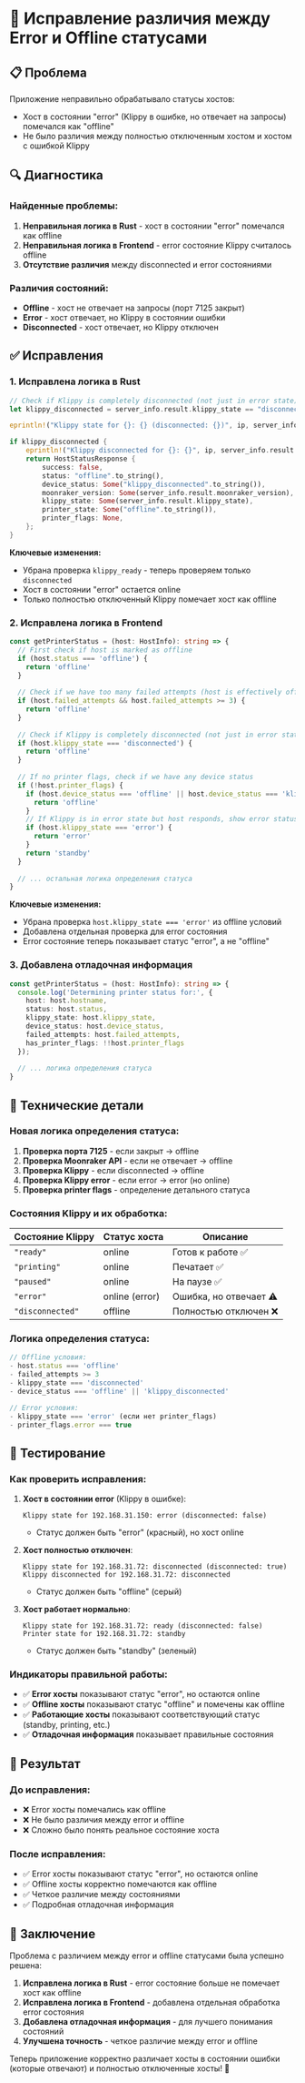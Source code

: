 # 🔧 Исправление различия между Error и Offline статусами

## 📋 Проблема

Приложение неправильно обрабатывало статусы хостов:
- Хост в состоянии "error" (Klippy в ошибке, но отвечает на запросы) помечался как "offline"
- Не было различия между полностью отключенным хостом и хостом с ошибкой Klippy

## 🔍 Диагностика

### **Найденные проблемы:**

1. **Неправильная логика в Rust** - хост в состоянии "error" помечался как offline
2. **Неправильная логика в Frontend** - error состояние Klippy считалось offline
3. **Отсутствие различия** между disconnected и error состояниями

### **Различия состояний:**

- **Offline** - хост не отвечает на запросы (порт 7125 закрыт)
- **Error** - хост отвечает, но Klippy в состоянии ошибки
- **Disconnected** - хост отвечает, но Klippy отключен

## ✅ Исправления

### **1. Исправлена логика в Rust**

```rust
// Check if Klippy is completely disconnected (not just in error state)
let klippy_disconnected = server_info.result.klippy_state == "disconnected";

eprintln!("Klippy state for {}: {} (disconnected: {})", ip, server_info.result.klippy_state, klippy_disconnected);

if klippy_disconnected {
    eprintln!("Klippy disconnected for {}: {}", ip, server_info.result.klippy_state);
    return HostStatusResponse {
        success: false,
        status: "offline".to_string(),
        device_status: Some("klippy_disconnected".to_string()),
        moonraker_version: Some(server_info.result.moonraker_version),
        klippy_state: Some(server_info.result.klippy_state),
        printer_state: Some("offline".to_string()),
        printer_flags: None,
    };
}
```

**Ключевые изменения:**
- Убрана проверка `klippy_ready` - теперь проверяем только `disconnected`
- Хост в состоянии "error" остается online
- Только полностью отключенный Klippy помечает хост как offline

### **2. Исправлена логика в Frontend**

```typescript
const getPrinterStatus = (host: HostInfo): string => {
  // First check if host is marked as offline
  if (host.status === 'offline') {
    return 'offline'
  }
  
  // Check if we have too many failed attempts (host is effectively offline)
  if (host.failed_attempts && host.failed_attempts >= 3) {
    return 'offline'
  }
  
  // Check if Klippy is completely disconnected (not just in error state)
  if (host.klippy_state === 'disconnected') {
    return 'offline'
  }
  
  // If no printer flags, check if we have any device status
  if (!host.printer_flags) {
    if (host.device_status === 'offline' || host.device_status === 'klippy_disconnected') {
      return 'offline'
    }
    // If Klippy is in error state but host responds, show error status
    if (host.klippy_state === 'error') {
      return 'error'
    }
    return 'standby'
  }
  
  // ... остальная логика определения статуса
}
```

**Ключевые изменения:**
- Убрана проверка `host.klippy_state === 'error'` из offline условий
- Добавлена отдельная проверка для error состояния
- Error состояние теперь показывает статус "error", а не "offline"

### **3. Добавлена отладочная информация**

```typescript
const getPrinterStatus = (host: HostInfo): string => {
  console.log('Determining printer status for:', {
    host: host.hostname,
    status: host.status,
    klippy_state: host.klippy_state,
    device_status: host.device_status,
    failed_attempts: host.failed_attempts,
    has_printer_flags: !!host.printer_flags
  });
  
  // ... логика определения статуса
}
```

## 🔧 Технические детали

### **Новая логика определения статуса:**

1. **Проверка порта 7125** - если закрыт → offline
2. **Проверка Moonraker API** - если не отвечает → offline
3. **Проверка Klippy** - если disconnected → offline
4. **Проверка Klippy error** - если error → error (но online)
5. **Проверка printer flags** - определение детального статуса

### **Состояния Klippy и их обработка:**

| Состояние Klippy | Статус хоста | Описание |
|------------------|--------------|----------|
| `"ready"` | online | Готов к работе ✅ |
| `"printing"` | online | Печатает ✅ |
| `"paused"` | online | На паузе ✅ |
| `"error"` | online (error) | Ошибка, но отвечает ⚠️ |
| `"disconnected"` | offline | Полностью отключен ❌ |

### **Логика определения статуса:**

```typescript
// Offline условия:
- host.status === 'offline'
- failed_attempts >= 3
- klippy_state === 'disconnected'
- device_status === 'offline' || 'klippy_disconnected'

// Error условия:
- klippy_state === 'error' (если нет printer_flags)
- printer_flags.error === true
```

## 🧪 Тестирование

### **Как проверить исправления:**

1. **Хост в состоянии error** (Klippy в ошибке):
   ```
   Klippy state for 192.168.31.150: error (disconnected: false)
   ```
   - Статус должен быть "error" (красный), но хост online

2. **Хост полностью отключен**:
   ```
   Klippy state for 192.168.31.72: disconnected (disconnected: true)
   Klippy disconnected for 192.168.31.72: disconnected
   ```
   - Статус должен быть "offline" (серый)

3. **Хост работает нормально**:
   ```
   Klippy state for 192.168.31.72: ready (disconnected: false)
   Printer state for 192.168.31.72: standby
   ```
   - Статус должен быть "standby" (зеленый)

### **Индикаторы правильной работы:**

- ✅ **Error хосты** показывают статус "error", но остаются online
- ✅ **Offline хосты** показывают статус "offline" и помечены как offline
- ✅ **Работающие хосты** показывают соответствующий статус (standby, printing, etc.)
- ✅ **Отладочная информация** показывает правильные состояния

## 🎯 Результат

### **До исправления:**
- ❌ Error хосты помечались как offline
- ❌ Не было различия между error и offline
- ❌ Сложно было понять реальное состояние хоста

### **После исправления:**
- ✅ Error хосты показывают статус "error", но остаются online
- ✅ Offline хосты корректно помечаются как offline
- ✅ Четкое различие между состояниями
- ✅ Подробная отладочная информация

## 🚀 Заключение

Проблема с различием между error и offline статусами была успешно решена:

1. **Исправлена логика в Rust** - error состояние больше не помечает хост как offline
2. **Исправлена логика в Frontend** - добавлена отдельная обработка error состояния
3. **Добавлена отладочная информация** - для лучшего понимания состояний
4. **Улучшена точность** - четкое различие между error и offline

Теперь приложение корректно различает хосты в состоянии ошибки (которые отвечают) и полностью отключенные хосты! 🎉
